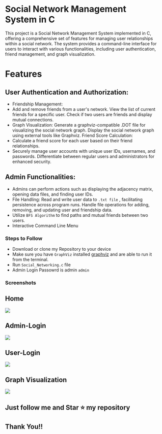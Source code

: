 # Social Network Management System in C

This project is a Social Network Management System implemented in C, offering a comprehensive set of features for managing user relationships within a social network. The system provides a command-line interface for users to interact with various functionalities, including user authentication, friend management, and graph visualization.

# Features

## User Authentication and Authorization:

- Friendship Management:
- Add and remove friends from a user's network.
  View the list of current friends for a specific user.
  Check if two users are friends and display mutual connections.
- Graph Visualization:
  Generate a graphviz-compatible .DOT file for visualizing the social network graph.
  Display the social network graph using external tools like Graphviz.
  Friend Score Calculation:
- Calculate a friend score for each user based on their friend relationships.
- Securely manage user accounts with unique user IDs, usernames, and passwords.
  Differentiate between regular users and administrators for enhanced security.
  
## Admin Functionalities:

- Admins can perform actions such as displaying the adjacency matrix, opening data files, and finding user IDs.
- File Handling:
  Read and write user data to `.txt file` , facilitating persistence across program runs.
  Handle file operations for adding, removing, and updating user and friendship data.
- Utilize `BFS Algorithm` to find paths and mutual friends between two users.
- Interactive Command Line Menu

### Steps to Follow
- Download or clone my Repository to your device
- Make sure you have `GraphViz` installed [graphviz](https://graphviz.org/download/)  and are able to run it from the terminal.
- Run `Social_Networking.c` file
- Admin Login Passowrd is admin `admin`

### Screenshots

## Home
<img src='https://github.com/MusadiqPasha/Social-Network-Manager/tree/main/images/main.png'>

## Admin-Login
<img src='https://github.com/MusadiqPasha/Social-Network-Manager/tree/main/images/admin.png'>

## User-Login
<img src='https://github.com/MusadiqPasha/Social-Network-Manager/tree/main/images/user.png'>

## Graph Visualization
<img src='https://github.com/MusadiqPasha/Social-Network-Manager/tree/main/images/graph.png'>

## Just follow me and Star ⭐ my repository 
## Thank You!!
